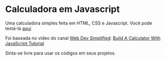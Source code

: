 # Calculadora em Javascript

Uma calculadora simples feita em HTML, CSS e Javascript. Você pode testá-la [aqui](https://fbseletronica.github.io/calculadora-js/)

Foi baseada no video do canal  [Web Dev Simplified](https://www.youtube.com/channel/UCFbNIlppjAuEX4znoulh0Cw): [Build A Calculator With JavaScript Tutorial](https://www.youtube.com/watch?v=j59qQ7YWLxw)


Sinta-se livre para usar os códigos em seus projetos.
